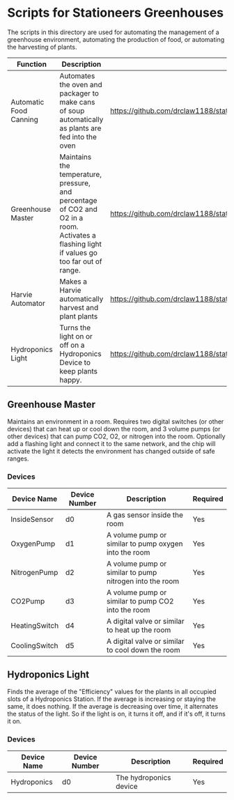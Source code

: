 # Scripts for Stationeers Greenhouses

The scripts in this directory are used for automating the management of a greenhouse environment, automating the production of food, or automating the harvesting of plants.

|Function|Description|Script|
| ----------- | ------------- | ------------ |
|Automatic Food Canning|Automates the oven and packager to make cans of soup automatically as plants are fed into the oven|https://github.com/drclaw1188/stationeers_ic10/blob/main/greenhouse/Automatic_Food_Canning_v5.ic10|
|Greenhouse Master|Maintains the temperature, pressure, and percentage of CO2 and O2 in a room. Activates a flashing light if values go too far out of range.|https://github.com/drclaw1188/stationeers_ic10/blob/main/greenhouse/Greenhouse_Master.ic10|
|Harvie Automator|Makes a Harvie automatically harvest and plant plants|https://github.com/drclaw1188/stationeers_ic10/blob/main/greenhouse/Harvie_Automator_2.ic10|
|Hydroponics Light|Turns the light on or off on a Hydroponics Device to keep plants happy.|https://github.com/drclaw1188/stationeers_ic10/blob/main/greenhouse/HydroponicsLight_v2.ic10|

## Greenhouse Master

Maintains an environment in a room. Requires two digital switches (or other devices) that can heat up or cool down the room, and 3 volume pumps (or other devices) that can pump CO2, O2, or nitrogen into the room. Optionally add a flashing light and connect it to the same network, and the chip will activate the light it detects the environment has changed outside of safe ranges.

### Devices

|Device Name|Device Number|Description|Required|
| ----------- | ------------- | ------------ | ------------ |
|InsideSensor|d0|A gas sensor inside the room|Yes|
|OxygenPump|d1|A volume pump or similar to pump oxygen into the room|Yes|
|NitrogenPump|d2|A volume pump or similar to pump nitrogen into the room|Yes|
|CO2Pump|d3|A volume pump or similar to pump CO2 into the room|Yes|
|HeatingSwitch|d4|A digital valve or similar to heat up the room|Yes|
|CoolingSwitch|d5|A digital valve or similar to cool down the room|Yes|

## Hydroponics Light

Finds the average of the "Efficiency" values for the plants in all occupied slots of a Hydroponics Station. If the average is increasing or staying the same, it does nothing. If the average is decreasing over time, it alternates the status of the light. So if the light is on, it turns it off, and if it's off, it turns it on.

### Devices

|Device Name|Device Number|Description|Required|
| ----------- | ------------- | ------------ | ------------ |
|Hydroponics|d0|The hydroponics device|Yes|
